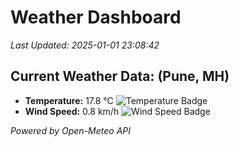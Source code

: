 
# Weather Dashboard

_Last Updated: 2025-01-01 23:08:42_

## Current Weather Data: (Pune, MH)
- **Temperature:** 17.8 °C ![Temperature Badge](https://img.shields.io/badge/Temperature-Low%20Temp-blue)
- **Wind Speed:** 0.8 km/h ![Wind Speed Badge](https://img.shields.io/badge/Wind%20Speed-Low%20Wind-blue)

*Powered by Open-Meteo API*
